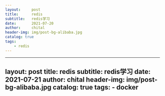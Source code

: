 ```yaml
---
layout:     post
title:      redis
subtitle:   redis学习
date:       2021-07-20
author:     chital
header-img: img/post-bg-alibaba.jpg
catalog: true
tags:
    - redis
---
```


---
layout:     post
title:      redis
subtitle:   redis学习
date:       2021-07-21
author:     chital
header-img: img/post-bg-alibaba.jpg
catalog: true
tags:
    - docker
---


